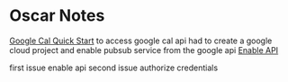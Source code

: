 # Oscar Notes
[Google Cal Quick Start](https://developers.google.com/calendar/api/quickstart/js)
to access google cal api had to create a google cloud project and enable pubsub service from the google api
[Enable API](https://cloud.google.com/apis/docs/getting-started#enabling_apis)



first issue enable api
second issue authorize credentials
